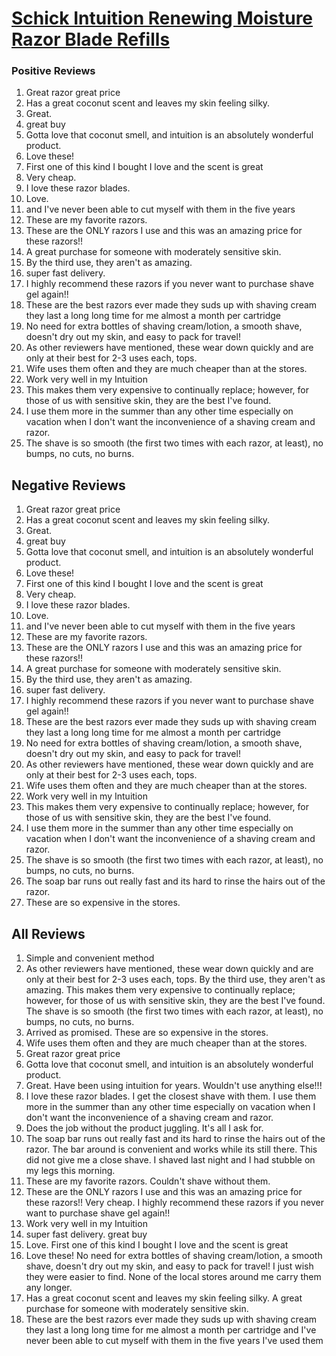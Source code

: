 # [Schick Intuition  Renewing Moisture Razor Blade Refills](https://products.checkmycream.com/products/Schick-Intuition-Renewing-Moisture-Razor-Blade-Refills.html)

### Positive Reviews

<ol>
      <li>Great razor great price</li>
      <li>Has a great coconut scent and leaves my skin feeling silky.</li>
      <li>Great.</li>
      <li>great buy</li>
      <li>Gotta love that coconut smell, and intuition is an absolutely wonderful product.</li>
      <li>Love these!</li>
      <li>First one of this kind I bought I love and the scent is great</li>
      <li>Very cheap.</li>
      <li>I love these razor blades.</li>
      <li>Love.</li>
      <li>and I&#x27;ve never been able to cut myself with them in the five years</li>
      <li>These are my favorite razors.</li>
      <li>These are the ONLY razors I use and this was an amazing price for these razors!!</li>
      <li>A great purchase for someone with moderately sensitive skin.</li>
      <li>By the third use, they aren&#x27;t as amazing.</li>
      <li>super fast delivery.</li>
      <li>I highly recommend these razors if you never want to purchase shave gel again!!</li>
      <li>These are the best razors ever made they suds up with shaving cream they last a long long time for me almost a month per cartridge</li>
      <li>No need for extra bottles of shaving cream/lotion, a smooth shave, doesn&#x27;t dry out my skin, and easy to pack for travel!</li>
      <li>As other reviewers have mentioned, these wear down quickly and are only at their best for 2-3 uses each, tops.</li>
      <li>Wife uses them often and they are much cheaper than at the stores.</li>
      <li>Work very well in my Intuition</li>
      <li>This makes them very expensive to continually replace; however, for those of us with sensitive skin, they are the best I&#x27;ve found.</li>
      <li>I use them more in the summer than any other time especially on vacation when I don&#x27;t want the inconvenience of a shaving cream and razor.</li>
      <li>The shave is so smooth (the first two times with each razor, at least), no bumps, no cuts, no burns.</li>
</ol>


<h2>Negative Reviews</h2>
<ol>
<li> Great razor great price</li>
<li> Has a great coconut scent and leaves my skin feeling silky.</li>
<li> Great.</li>
<li> great buy</li>
<li> Gotta love that coconut smell, and intuition is an absolutely wonderful product.</li>
<li> Love these!</li>
<li> First one of this kind I bought I love and the scent is great</li>
<li> Very cheap.</li>
<li> I love these razor blades.</li>
<li> Love.</li>
<li> and I&#x27;ve never been able to cut myself with them in the five years</li>
<li> These are my favorite razors.</li>
<li> These are the ONLY razors I use and this was an amazing price for these razors!!</li>
<li> A great purchase for someone with moderately sensitive skin.</li>
<li> By the third use, they aren&#x27;t as amazing.</li>
<li> super fast delivery.</li>
<li> I highly recommend these razors if you never want to purchase shave gel again!!</li>
<li> These are the best razors ever made they suds up with shaving cream they last a long long time for me almost a month per cartridge</li>
<li> No need for extra bottles of shaving cream/lotion, a smooth shave, doesn&#x27;t dry out my skin, and easy to pack for travel!</li>
<li> As other reviewers have mentioned, these wear down quickly and are only at their best for 2-3 uses each, tops.</li>
<li> Wife uses them often and they are much cheaper than at the stores.</li>
<li> Work very well in my Intuition</li>
<li> This makes them very expensive to continually replace; however, for those of us with sensitive skin, they are the best I&#x27;ve found.</li>
<li> I use them more in the summer than any other time especially on vacation when I don&#x27;t want the inconvenience of a shaving cream and razor.</li>
<li> The shave is so smooth (the first two times with each razor, at least), no bumps, no cuts, no burns.</li>
<li> The soap bar runs out really fast and its hard to rinse the hairs out of the razor.</li>
<li> These are so expensive in the stores.</li>
</ol>

<h2>All Reviews</h2>

<ol>
    <li> Simple and convenient method</li>
    <li> As other reviewers have mentioned, these wear down quickly and are only at their best for 2-3 uses each, tops. By the third use, they aren&#x27;t as amazing. This makes them very expensive to continually replace; however, for those of us with sensitive skin, they are the best I&#x27;ve found. The shave is so smooth (the first two times with each razor, at least), no bumps, no cuts, no burns.</li>
    <li> Arrived as promised. These are so expensive in the stores.</li>
    <li> Wife uses them often and they are much cheaper than at the stores.</li>
    <li> Great razor great price</li>
    <li> Gotta love that coconut smell, and intuition is an absolutely wonderful product.</li>
    <li> Great. Have been using intuition for years. Wouldn&#x27;t use anything else!!!</li>
    <li> I love these razor blades. I get the closest shave with them. I use them more in the summer than any other time especially on vacation when I don&#x27;t want the inconvenience of a shaving cream and razor.</li>
    <li> Does the job without the product juggling. It&#x27;s all I ask for.</li>
    <li> The soap bar runs out really fast and its hard to rinse the hairs out of the razor. The bar around is convenient and works while its still there. This did not give me a close shave. I shaved last night and I had stubble on my legs this morning.</li>
    <li> These are my favorite razors. Couldn&#x27;t shave without them.</li>
    <li> These are the ONLY razors I use and this was an amazing price for these razors!! Very cheap. I highly recommend these razors if you never want to purchase shave gel again!!</li>
    <li> Work very well in my Intuition</li>
    <li> super fast delivery. great buy</li>
    <li> Love. First one of this kind I bought I love and the scent is great</li>
    <li> Love these! No need for extra bottles of shaving cream/lotion, a smooth shave, doesn&#x27;t dry out my skin, and easy to pack for travel! I just wish they were easier to find. None of the local stores around me carry them any longer.</li>
    <li> Has a great coconut scent and leaves my skin feeling silky. A great purchase for someone with moderately sensitive skin.</li>
    <li> These are the best razors ever made they suds up with shaving cream they last a long long time for me almost a month per cartridge and I&#x27;ve never been able to cut myself with them in the five years I&#x27;ve used them</li>
</ol>




